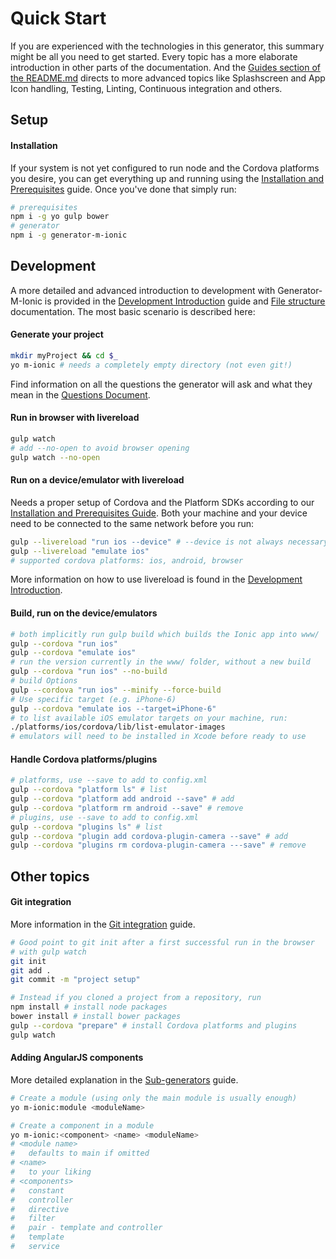# Quick Start
If you are experienced with the technologies in this generator, this summary might be all you need to get started. Every topic has a more elaborate introduction in other parts of the documentation. And the [Guides section of the README.md](../../README.md#guides) directs to more advanced topics like Splashscreen and App Icon handling, Testing, Linting, Continuous integration and others.

## Setup  

#### Installation
If your system is not yet configured to run node and the Cordova platforms you desire, you can get everything up and running using the [Installation and Prerequisites](../guides/installation_prerequisites.md) guide. Once you've done that simply run:
```sh
# prerequisites
npm i -g yo gulp bower
# generator
npm i -g generator-m-ionic
```

## Development
A more detailed and advanced introduction to development with Generator-M-Ionic is provided in the [Development Introduction](../guides/development_intro.md) guide and [File structure](../guides/file_structure.md) documentation. The most basic scenario is described here:
#### Generate your project

```sh
mkdir myProject && cd $_
yo m-ionic # needs a completely empty directory (not even git!)
```
Find information on all the questions the generator will ask and what they mean in the [Questions Document](../guides/questions.md).
#### Run in browser with livereload

```sh
gulp watch
# add --no-open to avoid browser opening
gulp watch --no-open
```

#### Run on a device/emulator with livereload
Needs a proper setup of Cordova and the Platform SDKs according to our [Installation and Prerequisites Guide](../guides/installation_prerequisites.md). Both your machine and your device need to be connected to the same network before you run:

```sh
gulp --livereload "run ios --device" # --device is not always necessary
gulp --livereload "emulate ios"
# supported cordova platforms: ios, android, browser
```

More information on how to use livereload is found in the [Development Introduction](../guides/development_intro.md#run-on-a-deviceemulator-with-livereload).

#### Build, run on the device/emulators

```sh
# both implicitly run gulp build which builds the Ionic app into www/
gulp --cordova "run ios"
gulp --cordova "emulate ios"
# run the version currently in the www/ folder, without a new build
gulp --cordova "run ios" --no-build
# build Options
gulp --cordova "run ios" --minify --force-build
# Use specific target (e.g. iPhone-6)
gulp --cordova "emulate ios --target=iPhone-6"
# to list available iOS emulator targets on your machine, run:
./platforms/ios/cordova/lib/list-emulator-images
# emulators will need to be installed in Xcode before ready to use
```

#### Handle Cordova platforms/plugins
```sh
# platforms, use --save to add to config.xml
gulp --cordova "platform ls" # list
gulp --cordova "platform add android --save" # add
gulp --cordova "platform rm android --save" # remove
# plugins, use --save to add to config.xml
gulp --cordova "plugins ls" # list
gulp --cordova "plugin add cordova-plugin-camera --save" # add
gulp --cordova "plugins rm cordova-plugin-camera ---save" # remove
```

##  Other topics
#### Git integration
More information in the  [Git integration](../guides/git_integration.md) guide.
```sh
# Good point to git init after a first successful run in the browser
# with gulp watch
git init
git add .
git commit -m "project setup"

# Instead if you cloned a project from a repository, run
npm install # install node packages
bower install # install bower packages
gulp --cordova "prepare" # install Cordova platforms and plugins
gulp watch
```
#### Adding AngularJS components
More detailed explanation in the [Sub-generators](../guides/sub_generators.md) guide.
```sh
# Create a module (using only the main module is usually enough)
yo m-ionic:module <moduleName>

# Create a component in a module
yo m-ionic:<component> <name> <moduleName>
# <module name>
#   defaults to main if omitted
# <name>
#   to your liking
# <components>
#   constant
#   controller
#   directive
#   filter
#   pair - template and controller
#   template
#   service
```
